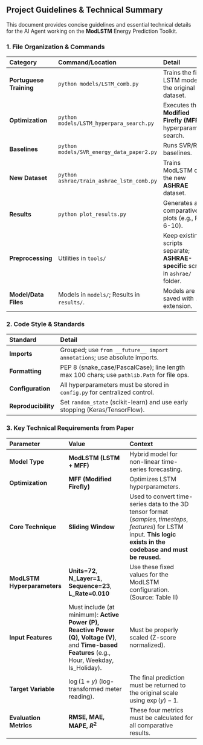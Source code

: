 ## Project Guidelines & Technical Summary

This document provides concise guidelines and essential technical details for the AI Agent working on the **ModLSTM** Energy Prediction Toolkit.

### 1. File Organization & Commands

| Category | Command/Location | Detail |
| :--- | :--- | :--- |
| **Portuguese Training** | `python models/LSTM_comb.py` | Trains the final LSTM model on the original dataset. |
| **Optimization** | `python models/LSTM_hyperpara_search.py` | Executes the **Modified Firefly (MFF)** hyperparameter search. |
| **Baselines** | `python models/SVR_energy_data_paper2.py` | Runs SVR/RFR baselines. |
| **New Dataset** | `python ashrae/train_ashrae_lstm_comb.py` | Trains ModLSTM on the new **ASHRAE** dataset. |
| **Results** | `python plot_results.py` | Generates all comparative plots (e.g., Fig. 6-10). |
| **Preprocessing** | Utilities in `tools/` | Keep existing scripts separate; **ASHRAE-specific** scripts in `ashrae/` folder. |
| **Model/Data Files** | Models in `models/`; Results in `results/`. | Models are saved with `.obj` extension. |

### 2. Code Style & Standards

| Standard | Detail |
| :--- | :--- |
| **Imports** | Grouped; use `from __future__ import annotations`; use absolute imports. |
| **Formatting** | PEP 8 (snake\_case/PascalCase); line length max 100 chars; use `pathlib.Path` for file ops. |
| **Configuration** | All hyperparameters must be stored in `config.py` for centralized control. |
| **Reproducibility** | Set `random_state` (scikit-learn) and use early stopping (Keras/TensorFlow). |

### 3. Key Technical Requirements from Paper

| Parameter | Value | Context |
| :--- | :--- | :--- |
| **Model Type** | **ModLSTM (LSTM + MFF)** | Hybrid model for non-linear time-series forecasting. |
| **Optimization** | **MFF (Modified Firefly)** | Optimizes LSTM hyperparameters. |
| **Core Technique** | **Sliding Window** | Used to convert time-series data to the 3D tensor format ($samples, timesteps, features$) for LSTM input. **This logic exists in the codebase and must be reused.** |
| **ModLSTM Hyperparameters** | **Units=72**, **N\_Layer=1**, **Sequence=23**, **L\_Rate=0.010** | Use these fixed values for the ModLSTM configuration. (Source: Table II) |
| **Input Features** | Must include (at minimum): **Active Power (P), Reactive Power (Q), Voltage (V)**, and **Time-based Features** (e.g., Hour, Weekday, Is\_Holiday). | Must be properly scaled (Z-score normalized). |
| **Target Variable** | $\log(1+y)$ (log-transformed meter reading). | The final prediction must be returned to the original scale using $\exp(y)-1$. |
| **Evaluation Metrics** | **RMSE, MAE, MAPE, $R^2$** | These four metrics must be calculated for all comparative results. |